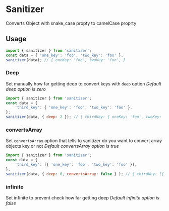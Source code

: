 # Sanitizer
Converts Object with snake_case propty to camelCase proprty

## Usage

``` javascript
import { sanitizer } from 'sanitizer';
const data = { 'one_key': 'foo', 'two_key': 'foo' };
sanitizer(data); // { oneKey: 'foo', twoKey: 'foo', }
```
### Deep
Set manually how far getting deep to convert keys with `deep` option
*Default deep option is zero*

``` javascript
import { sanitizer } from 'sanitizer';
const data = {
    'third_key': { 'one_key': 'foo', 'two_key': 'foo' },
};
sanitizer(data, { deep: 2 }); // { thirdKey: { oneKey: 'foo', twoKey: 'foo' }, }
```

### convertsArray
Set `convertsArray` option that tells to sanitizer do you want to convert array objects key or not
*Default convertsArray option is true*

``` javascript
import { sanitizer } from 'sanitizer';
const data = {
    'third_key': [{ 'one_key': 'foo', 'two_key': 'foo' }],
};
sanitizer(data, { deep: 0, convertsArray: false } ); // { thirdKey: [{ 'one_key': 'foo', 'two_key': 'foo' }], }
```
### infinite
Set infinite to prevent check how far getting deep
*Default infinite option is false*